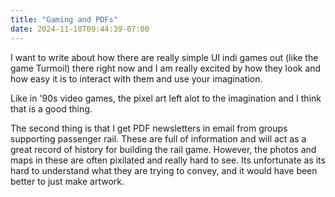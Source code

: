 ```yaml
---
title: "Gaming and PDFs"
date: 2024-11-10T09:44:39-07:00
---
```

I want to write about how there are really simple UI indi games out (like the game Turmoil) there right now and I am really excited by how they look and how easy it is to interact with them and use your imagination. 

Like in '90s video games, the pixel art left alot to the imagination and I think that is a good thing. 

The second thing is that I get PDF newsletters in email from groups supporting passenger rail. These are full of information and will act as a great record of history for building the rail game. However, the photos and maps in these are often pixilated and really hard to see. Its unfortunate as its hard to understand what they are trying to convey, and it would have been better to just make artwork. 
